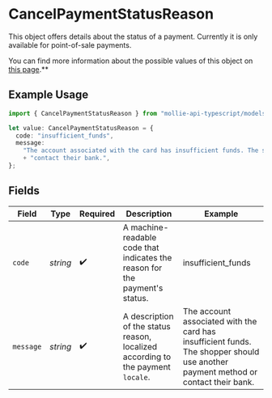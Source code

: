# CancelPaymentStatusReason

This object offers details about the status of a payment. Currently it is only available for point-of-sale payments.

You can find more information about the possible values of this object on [this page](status-reasons).**

## Example Usage

```typescript
import { CancelPaymentStatusReason } from "mollie-api-typescript/models/operations";

let value: CancelPaymentStatusReason = {
  code: "insufficient_funds",
  message:
    "The account associated with the card has insufficient funds. The shopper should use another payment method or\n"
    + "contact their bank.",
};
```

## Fields

| Field                                                                                                                             | Type                                                                                                                              | Required                                                                                                                          | Description                                                                                                                       | Example                                                                                                                           |
| --------------------------------------------------------------------------------------------------------------------------------- | --------------------------------------------------------------------------------------------------------------------------------- | --------------------------------------------------------------------------------------------------------------------------------- | --------------------------------------------------------------------------------------------------------------------------------- | --------------------------------------------------------------------------------------------------------------------------------- |
| `code`                                                                                                                            | *string*                                                                                                                          | :heavy_check_mark:                                                                                                                | A machine-readable code that indicates the reason for the payment's status.                                                       | insufficient_funds                                                                                                                |
| `message`                                                                                                                         | *string*                                                                                                                          | :heavy_check_mark:                                                                                                                | A description of the status reason, localized according to the payment `locale`.                                                  | The account associated with the card has insufficient funds. The shopper should use another payment method or<br/>contact their bank. |